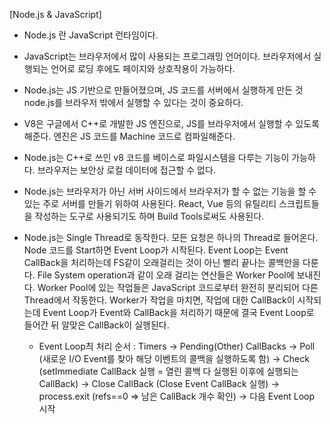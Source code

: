 [Node.js & JavaScript]
- Node.js 란 JavaScript 런타임이다.
- JavaScript는 브라우저에서 많이 사용되는 프로그래밍 언어이다.
  브라우저에서 실행되는 언어로 로딩 후에도 페이지와 상호작용이 가능하다.
- Node.js는 JS 기반으로 만들어졌으며, JS 코드를 서버에서 실행하게 만든 것
  node.js를 브라우저 밖에서 실행할 수 있다는 것이 중요하다.
- V8은 구글에서 C++로 개발한 JS 엔진으로, JS를 브라우저에서 실행할 수 있도록 해준다.
  엔진은 JS 코드를 Machine 코드로 컴파일해준다.
- Node.js는 C++로 쓰인 v8 코드를 베이스로 파일시스템을 다루는 기능이 가능하다.
  브라우저는 보안상 로컬 데이터에 접근할 수 없다.

- Node.js는 브라우저가 아닌 서버 사이드에서 브라우저가 할 수 없는 기능을 할 수 있는 
  주로 서버를 만들기 위하여 사용된다. React, Vue 등의 유틸리티 스크립트들을 작성하는 도구로 사용되기도 하며
  Build Tools로써도 사용된다.

- Node.js는 Single Thread로 동작한다. 모든 요청은 하나의 Thread로 들어온다. Node 코드를 Start하면 Event Loop가 시작된다. Event Loop는 Event CallBack을 처리하는데 FS같이 오래걸리는 것이 아닌 빨리 끝나는 콜백만을 다룬다. File System operation과 같이 오래 걸리는 연산들은 Worker Pool에 보내진다. Worker Pool에 있는 작업들은 JavaScript 코드로부터 완전히 분리되어 다른 Thread에서 작동한다. Worker가 작업을 마치면, 작업에 대한 CallBack이 시작되는데 Event Loop가 Event와 CallBack을 처리하기 때문에 결국 Event Loop로 들어간 뒤 알맞은 CallBack이 실행된다. 
  - Event Loop츼 처리 순서 : Timers -> Pending(Other) CallBacks -> Poll (새로운 I/O Event를 찾아 해당 이벤트의 콜백을 실행하도록 함) -> Check (setImmediate CallBack 실행 = 열린 콜백 다 실행된 이후에 실행되는 CallBack) -> Close CallBack (Close Event CallBack 실행) -> process.exit (refs==0 => 남은 CallBack 개수 확인) -> 다음 Event Loop 시작